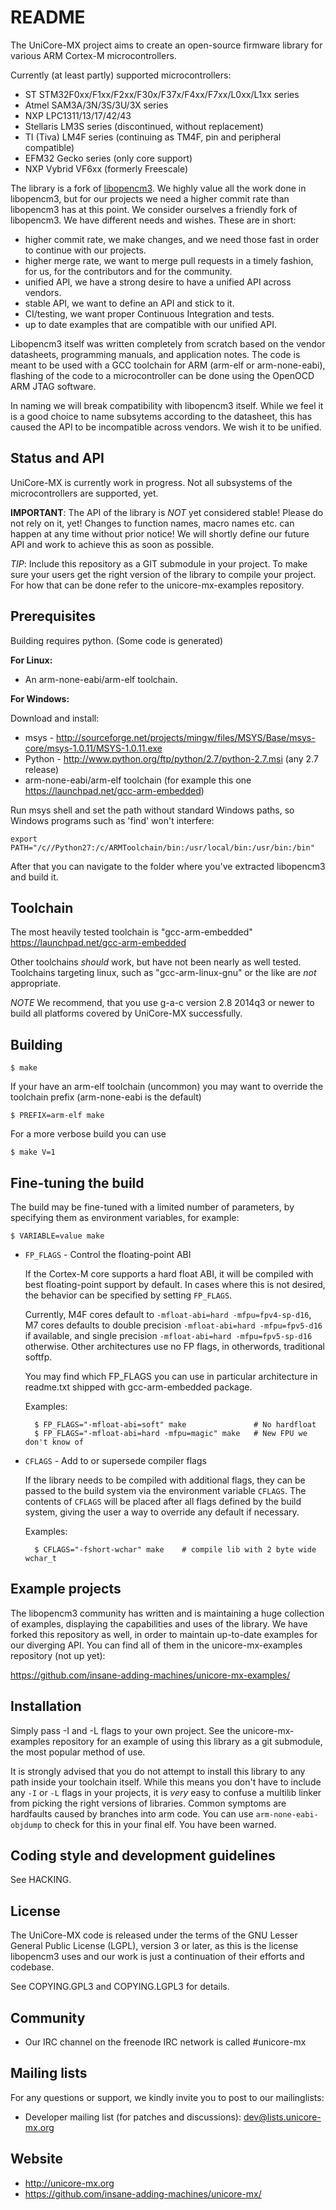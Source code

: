README
=======

The UniCore-MX project aims to create an open-source firmware library for
various ARM Cortex-M microcontrollers.

Currently (at least partly) supported microcontrollers:

 - ST STM32F0xx/F1xx/F2xx/F30x/F37x/F4xx/F7xx/L0xx/L1xx series
 - Atmel SAM3A/3N/3S/3U/3X series
 - NXP LPC1311/13/17/42/43
 - Stellaris LM3S series (discontinued, without replacement)
 - TI (Tiva) LM4F series (continuing as TM4F, pin and peripheral compatible)
 - EFM32 Gecko series (only core support)
 - NXP Vybrid VF6xx (formerly Freescale)

The library is a fork of [libopencm3](https://github.com/libopencm3/libopencm3).
We highly value all the work done in libopencm3, but for our projects we need a higher
commit rate than libopencm3 has at this point. We consider ourselves a friendly fork of
libopencm3. We have different needs and wishes. These are in short:

- higher commit rate, we make changes, and we need those fast in order to continue with our projects.
- higher merge rate, we want to merge pull requests in a timely fashion, for us,
  for the contributors and for the community.
- unified API, we have a strong desire to have a unified API across vendors.
- stable API, we want to define an API and stick to it.
- CI/testing, we want proper Continuous Integration and tests.
- up to date examples that are compatible with our unified API.

Libopencm3 itself was written completely from scratch based on the vendor datasheets,
programming manuals, and application notes. The code is meant to be used
with a GCC toolchain for ARM (arm-elf or arm-none-eabi), flashing of the
code to a microcontroller can be done using the OpenOCD ARM JTAG software.

In naming we will break compatibility with libopencm3 itself. While we feel it is a
good choice to name subsytems according to the datasheet, this has caused the API to be
incompatible across vendors. We wish it to be unified.


Status and API
--------------

UniCore-MX is currently work in progress. Not all subsystems
of the microcontrollers are supported, yet.

**IMPORTANT**: The API of the library is _NOT_ yet considered stable! Please do
           not rely on it, yet! Changes to function names, macro names etc.
           can happen at any time without prior notice! We will shortly define our future API
           and work to achieve this as soon as possible.

_TIP_: Include this repository as a GIT submodule in your project. To make sure
     your users get the right version of the library to compile your project.
     For how that can be done refer to the unicore-mx-examples repository.


Prerequisites
-------------

Building requires python. (Some code is generated)

**For Linux:**

 - An arm-none-eabi/arm-elf toolchain.

**For Windows:**

 Download and install:

 - msys - http://sourceforge.net/projects/mingw/files/MSYS/Base/msys-core/msys-1.0.11/MSYS-1.0.11.exe
 - Python - http://www.python.org/ftp/python/2.7/python-2.7.msi (any 2.7 release)
 - arm-none-eabi/arm-elf toolchain (for example this one https://launchpad.net/gcc-arm-embedded)

Run msys shell and set the path without standard Windows paths, so Windows programs such as 'find' won't interfere:

    export PATH="/c//Python27:/c/ARMToolchain/bin:/usr/local/bin:/usr/bin:/bin"

After that you can navigate to the folder where you've extracted libopencm3 and build it.


Toolchain
---------

The most heavily tested toolchain is "gcc-arm-embedded"
https://launchpad.net/gcc-arm-embedded

Other toolchains _should_ work, but have not been nearly as well tested.
Toolchains targeting linux, such as "gcc-arm-linux-gnu" or the like are
_not_ appropriate.

_NOTE_ We recommend, that you use g-a-c version 2.8 2014q3 or newer
to build all platforms covered by UniCore-MX successfully.


Building
--------

    $ make

If your have an arm-elf toolchain (uncommon) you may want to override the
toolchain prefix (arm-none-eabi is the default)

    $ PREFIX=arm-elf make

For a more verbose build you can use

    $ make V=1


Fine-tuning the build
---------------------

The build may be fine-tuned with a limited number of parameters, by specifying
them as environment variables, for example:

    $ VARIABLE=value make

* `FP_FLAGS` - Control the floating-point ABI

   If the Cortex-M core supports a hard float ABI, it will be compiled with
   best floating-point support by default. In cases where this is not desired, the
   behavior can be specified by setting `FP_FLAGS`.

   Currently, M4F cores default to `-mfloat-abi=hard -mfpu=fpv4-sp-d16`,
   M7 cores defaults to double precision `-mfloat-abi=hard -mfpu=fpv5-d16` if available,
   and single precision `-mfloat-abi=hard -mfpu=fpv5-sp-d16` otherwise.
   Other architectures use no FP flags, in otherwords, traditional softfp.

   You may find which FP_FLAGS you can use in particular architecture in readme.txt
   shipped with gcc-arm-embedded package.

   Examples:

        $ FP_FLAGS="-mfloat-abi=soft" make               # No hardfloat
        $ FP_FLAGS="-mfloat-abi=hard -mfpu=magic" make   # New FPU we don't know of

* `CFLAGS` - Add to or supersede compiler flags

   If the library needs to be compiled with additional flags, they can be
   passed to the build system via the environment variable `CFLAGS`. The
   contents of `CFLAGS` will be placed after all flags defined by the build
   system, giving the user a way to override any default if necessary.

   Examples:

        $ CFLAGS="-fshort-wchar" make    # compile lib with 2 byte wide wchar_t


Example projects
----------------

The libopencm3 community has written and is maintaining a huge collection of
examples, displaying the capabilities and uses of the library. We have forked this repository
as well, in order to maintain up-to-date examples for our diverging API.
You can find all of them in the unicore-mx-examples repository (not up yet):

https://github.com/insane-adding-machines/unicore-mx-examples/


Installation
------------

Simply pass -I and -L flags to your own project.  See the unicore-mx-examples
repository for an example of using this library as a git submodule, the most
popular method of use.

It is strongly advised that you do not attempt to install this library to any
path inside your toolchain itself.  While this means you don't have to include
any `-I` or `-L` flags in your projects, it is _very_ easy to confuse a multilib
linker from picking the right versions of libraries.  Common symptoms are
hardfaults caused by branches into arm code.  You can use `arm-none-eabi-objdump`
to check for this in your final elf.  You have been warned.


Coding style and development guidelines
---------------------------------------

See HACKING.


License
-------

The UniCore-MX code is released under the terms of the GNU Lesser General
Public License (LGPL), version 3 or later, as this is the license libopencm3 uses
and our work is just a continuation of their efforts and codebase.

See COPYING.GPL3 and COPYING.LGPL3 for details.


Community
---------

 * Our IRC channel on the freenode IRC network is called #unicore-mx


Mailing lists
-------------

For any questions or support, we kindly invite you to post to our mailinglists:

 * Developer mailing list (for patches and discussions):
   dev@lists.unicore-mx.org


Website
-------

 * http://unicore-mx.org
 * https://github.com/insane-adding-machines/unicore-mx/


